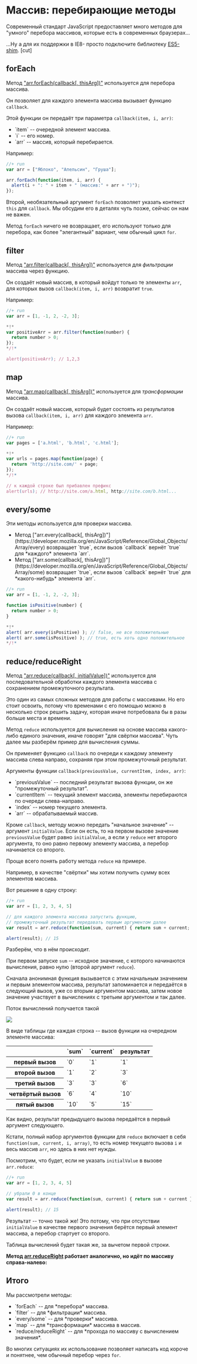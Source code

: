 # Массив: перебирающие методы

Современный стандарт JavaScript предоставляет много методов для "умного" перебора массивов, которые есть в современных браузерах...

...Ну а для их поддержки в IE8- просто подключите библиотеку [ES5-shim](https://github.com/kriskowal/es5-shim).
[cut]
## forEach

Метод ["arr.forEach(callback[, thisArg])"](https://developer.mozilla.org/en/JavaScript/Reference/Global_Objects/Array/forEach) используется для перебора массива.

Он позволяет для каждого элемента массива вызывает функцию `callback`. 

Этой функции он передаёт три параметра `callback(item, i, arr)`:

<ul>
<li>`item` -- очередной элемент массива.</li>
<li>`i` -- его номер.</li>
<li>`arr` -- массив, который перебирается.</li>
</ul>

Например:

```js
//+ run
var arr = ["Яблоко", "Апельсин", "Груша"];

arr.forEach(function(item, i, arr) {
  alert(i + ": " + item + " (массив:" + arr + ")");
});
```

Второй, необязательный аргумент `forEach` позволяет указать контекст `this` для `callback`. Мы обсудим его в деталях чуть позже, сейчас он нам не важен.

Метод `forEach` ничего не возвращает, его используют только для перебора, как более "элегантный" вариант, чем обычный цикл `for`.

## filter

Метод ["arr.filter(callback[, thisArg])"](https://developer.mozilla.org/en/JavaScript/Reference/Global_Objects/Array/filter) используется для *фильтрации* массива через функцию.

Он создаёт новый массив, в который войдут только те элементы `arr`, для которых вызов `callback(item, i, arr)` возвратит `true`.

Например:

```js
//+ run
var arr = [1, -1, 2, -2, 3];

*!*
var positiveArr = arr.filter(function(number) {
  return number > 0;
});
*/!*

alert(positiveArr); // 1,2,3
```

## map

Метод ["arr.map(callback[, thisArg])"](https://developer.mozilla.org/en/JavaScript/Reference/Global_Objects/Array/map) используется для *трансформации* массива.

Он создаёт новый массив, который будет состоять из результатов вызова `callback(item, i, arr)` для каждого элемента `arr`.

Например:

```js
//+ run
var pages = ['a.html', 'b.html', 'c.html'];

*!*
var urls = pages.map(function(page) {
  return 'http://site.com/' + page;
});
*/!*

// к каждой строке был прибавлен префикс
alert(urls); // http://site.com/a.html, http://site.com/b.html...
```

## every/some

Эти методы используется для проверки массива.

<ul>
<li>Метод ["arr.every(callback[, thisArg])"](https://developer.mozilla.org/en/JavaScript/Reference/Global_Objects/Array/every) возвращает `true`, если вызов `callback` вернёт `true` для *каждого* элемента `arr`.</li>
<li>Метод ["arr.some(callback[, thisArg])"](https://developer.mozilla.org/en/JavaScript/Reference/Global_Objects/Array/some) возвращает `true`, если вызов `callback` вернёт `true` для *какого-нибудь* элемента `arr`.</li>
</ul>

```js
//+ run
var arr = [1, -1, 2, -2, 3];

function isPositive(number) {
  return number > 0;
}

*!*
alert( arr.every(isPositive) ); // false, не все положительные
alert( arr.some(isPositive) ); // true, есть хоть одно положительное
*/!*
```

## reduce/reduceRight

Метод ["arr.reduce(callback[, initialValue])"](https://developer.mozilla.org/en/JavaScript/Reference/Global_Objects/Array/reduce) используется для последовательной обработки каждого элемента массива с сохранением промежуточного результата.

Это один из самых сложных методов для работы с массивами. Но его стоит освоить, потому что временами с его помощью можно в несколько строк решить задачу, которая иначе потребовала бы в разы больше места и времени.

Метод `reduce` используется для вычисления на основе массива какого-либо единого значения, иначе говорят "для свёртки массива". Чуть далее мы разберём пример для вычисления суммы.

Он применяет функцию `callback` по очереди к каждому элементу массива слева направо, сохраняя при этом промежуточный результат.

Аргументы функции `callback(previousValue, currentItem, index, arr)`:

<ul>
<li>`previousValue` -- последний результат вызова функции, он же "промежуточный результат".</li>
<li>`currentItem` -- текущий элемент массива, элементы перебираются по очереди слева-направо. </li>
<li>`index` -- номер текущего элемента.</li>
<li>`arr` -- обрабатываемый массив.</li>
</ul>

Кроме `callback`, методу можно передать "начальное значение" -- аргумент `initialValue`. Если он есть, то на первом вызове значение `previousValue` будет равно `initialValue`, а если у `reduce` нет второго аргумента, то оно равно первому элементу массива, а перебор начинается со второго.

Проще всего понять работу метода `reduce` на примере. 

Например, в качестве "свёртки" мы хотим получить сумму всех элементов массива. 

Вот решение в одну строку:

```js
//+ run
var arr = [1, 2, 3, 4, 5]

// для каждого элемента массива запустить функцию, 
// промежуточный результат передавать первым аргументом далее
var result = arr.reduce(function(sum, current) { return sum + current; }, 0);

alert(result); // 15
```

Разберём, что в нём происходит.

При первом запуске `sum` -- исходное значение, с которого начинаются вычисления, равно нулю (второй аргумент `reduce`).

Сначала анонимная функция вызывается с этим начальным значением и первым элементом массива, результат запоминается и передаётся в следующий вызов, уже со вторым аргументом массива, затем новое значение участвует в вычислениях с третьим аргументом и так далее.

Поток вычислений получается такой

<img src="reduce.svg">

В виде таблицы  где каждая строка -- вызов функции на очередном элементе массива:

<table class="bordered">
 <thead>
  <tr>
   <th></th>
   <th>`sum`</th>
   <th>`current`</th>
   <th>результат</th>
  </tr>
 </thead>
 <tbody>
  <tr>
   <th>первый вызов</th>
   <td>`0`</td>
   <td>`1`</td>
   <td>`1`</td>
  </tr>
  <tr>
   <th>второй вызов</th>
   <td>`1`</td>
   <td>`2`</td>
   <td>`3`</td>
  </tr>
  <tr>
   <th>третий вызов</th>
   <td>`3`</td>
   <td>`3`</td>
   <td>`6`</td>
  </tr>
  <tr>
   <th>четвёртый вызов</th>
   <td>`6`</td>
   <td>`4`</td>
   <td>`10`</td>
  </tr>
  <tr>
   <th>пятый вызов</th>
   <td>`10`</td>
   <td>`5`</td>
   <td>`15`</td>
  </tr>
 </tbody>
</table>

Как видно, результат предыдущего вызова передаётся в первый аргумент следующего.

Кстати, полный набор аргументов функции для `reduce` включает в себя `function(sum, current, i, array)`, то есть номер текущего вызова `i` и весь массив `arr`, но здесь в них нет нужды.

Посмотрим, что будет, если не указать `initialValue` в вызове `arr.reduce`:

```js
//+ run
var arr = [1, 2, 3, 4, 5]

// убрали 0 в конце
var result = arr.reduce(function(sum, current) { return sum + current });

alert(result); // 15
```

Результат -- точно такой же! Это потому, что при отсутствии `initialValue` в качестве первого значения берётся первый элемент массива, а перебор стартует со второго. 

Таблица вычислений будет такая же, за вычетом первой строки.

**Метод [arr.reduceRight](https://developer.mozilla.org/en/JavaScript/Reference/Global_Objects/Array/reduceRight) работает аналогично, но идёт по массиву справа-налево:**



## Итого

Мы рассмотрели методы:
<ul>
<li>`forEach` -- для *перебора* массива.</li>
<li>`filter` -- для *фильтрации* массива.</li>
<li>`every/some` -- для *проверки* массива.</li>
<li>`map` -- для *трансформации* массива в массив.</li>
<li>`reduce/reduceRight` -- для *прохода по массиву с вычислением значения*.</li>
</ul>

Во многих ситуациях их использование позволяет написать код короче и понятнее, чем обычный перебор через `for`.
 